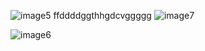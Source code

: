 ![image5](https://github.com/user-attachments/assets/4c5823e6-8be7-4f52-b751-9c8239b369f8)
ffddddggthhgdcvggggg
![image7](https://github.com/user-attachments/assets/4d588044-3d61-4f8e-895a-1db490c768c1)

![image6](https://github.com/user-attachments/assets/d87d6473-6029-4d74-87b7-1a9507b906e7)
